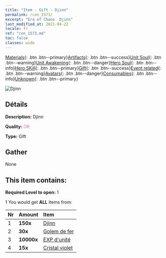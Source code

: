 ```yaml
---
title: "Item - Gift - Djinn"
permalink: /con_1573/
excerpt: "Era of Chaos  Djinn"
last_modified_at: 2021-04-22
locale: fr
ref: "con_1573.md"
toc: false
classes: wide
---
```

 [Materials](/ItemsFR/){: .btn .btn--primary}[Artifacts](/ItemsFR/Artifacts/){: .btn .btn--success}[Unit Soul](/ItemsFR/UnitSoul/){: .btn .btn--warning}[Unit Awakening](/ItemsFR/UnitAwakening/){: .btn .btn--danger}[Hero Soul](/ItemsFR/HeroSoul/){: .btn .btn--info}[Hero SKill](/ItemsFR/HeroSkill/){: .btn .btn--primary}[Gift](/ItemsFR/Gift/){: .btn .btn--success}[Event related](/ItemsFR/Events/){: .btn .btn--warning}[Avatars](/ItemsFR/Avatars/){: .btn .btn--danger}[Consumables](/ItemsFR/Consumables/){: .btn .btn--info}[Unknown](/ItemsFR/Unknown/){: .btn .btn--primary}

 ![Djinn](/images/t/i_907079.png)

## Détails
 **Description:** Djinn

 **Quality:** <span style="color: #DA70D6">OK</span>

 **Type:** Gift

## Gather

  None

## This item contains:

 **Required Level to open:** 1

 1 You would get **ALL** items  from:

  | Nr | Amount |     Item    |
  |:---|:-------|:------------|
  | 1 |  **150x** | [Djinn](/ItemsFR/unt_239/) |  | 
  | 2 |  **30x** | [Golem de fer](/ItemsFR/unt_237/) |  | 
  | 3 |  **10000x** | [EXP d'unité](/ItemsFR/con_902/) |  | 
  | 4 |  **15x** | [Cristal violet](/ItemsFR/con_720/) |  | 
